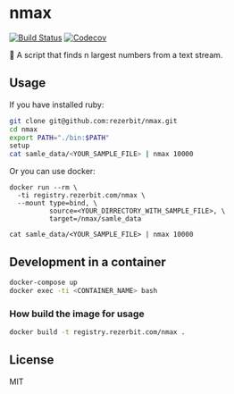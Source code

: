 # nmax

[![Build Status](https://travis-ci.org/rezerbit/nmax.svg?branch=master)](https://travis-ci.org/rezerbit/nmax)
[![Codecov](https://codecov.io/gh/rezerbit/nmax/branch/master/graph/badge.svg)](https://codecov.io/gh/rezerbit/nmax)

💎 A script that finds n largest numbers from a text stream.

## Usage

If you have installed ruby:

```bash
git clone git@github.com:rezerbit/nmax.git
cd nmax
export PATH="./bin:$PATH"
setup
cat samle_data/<YOUR_SAMPLE_FILE> | nmax 10000
```

Or you can use docker:
```docker
docker run --rm \
  -ti registry.rezerbit.com/nmax \
  --mount type=bind, \
          source=<YOUR_DIRRECTORY_WITH_SAMPLE_FILE>, \
          target=/nmax/samle_data

cat samle_data/<YOUR_SAMPLE_FILE> | nmax 10000
```

## Development in a container

```bash
docker-compose up
docker exec -ti <CONTAINER_NAME> bash
```

### How build the image for usage

```bash
docker build -t registry.rezerbit.com/nmax .
```

## License

MIT
